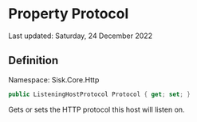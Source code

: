 # Property Protocol
Last updated: Saturday, 24 December 2022

## Definition
Namespace: Sisk.Core.Http

```csharp
public ListeningHostProtocol Protocol { get; set; }
```

Gets or sets the HTTP protocol this host will listen on.


